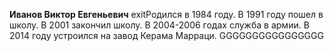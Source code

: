**Иванов Виктор Евгеньевич**
exitРодился в 1984 году. В 1991 году пошел в школу. В 2001 закончил школу. В 2004-2006 годах служба в армии.
В 2014 году устроился на завод Керама Марраци. GGGGGGGGGGGGGGGG